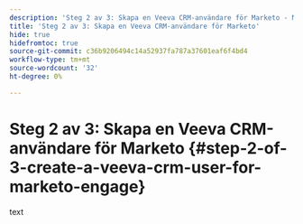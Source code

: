 ```yaml
---
description: 'Steg 2 av 3: Skapa en Veeva CRM-användare för Marketo - Marketo Docs - produktdokumentation'
title: 'Steg 2 av 3: Skapa en Veeva CRM-användare för Marketo'
hide: true
hidefromtoc: true
source-git-commit: c36b9206494c14a52937fa787a37601eaf6f4bd4
workflow-type: tm+mt
source-wordcount: '32'
ht-degree: 0%

---
```


# Steg 2 av 3: Skapa en Veeva CRM-användare för Marketo {#step-2-of-3-create-a-veeva-crm-user-for-marketo-engage}

text
